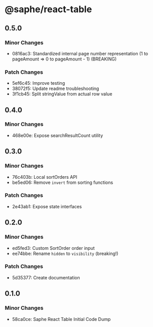 # @saphe/react-table

## 0.5.0

### Minor Changes

- 0816ac3: Standardized internal page number representation (1 to pageAmount => 0 to pageAmount - 1) (BREAKING)

### Patch Changes

- 5ef6c45: Improve testing
- 38072f5: Update readme troubleshooting
- 3f1cb45: Split stringValue from actual row value

## 0.4.0

### Minor Changes

- 468e00e: Expose searchResultCount utility

## 0.3.0

### Minor Changes

- 76c403b: Local sortOrders API
- be5ed06: Remove `invert` from sorting functions

### Patch Changes

- 2e43ab1: Expose state interfaces

## 0.2.0

### Minor Changes

- ed5fed3: Custom SortOrder order input
- ee74bbe: Rename `hidden` to `visibility` (breaking!)

### Patch Changes

- 5d35377: Create documentation

## 0.1.0

### Minor Changes

- 58ca0ce: Saphe React Table Initial Code Dump
